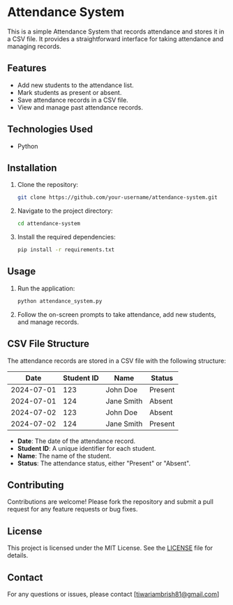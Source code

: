 # Attendance System

This is a simple Attendance System that records attendance and stores it in a CSV file. It provides a straightforward interface for taking attendance and managing records.

## Features

- Add new students to the attendance list.
- Mark students as present or absent.
- Save attendance records in a CSV file.
- View and manage past attendance records.

## Technologies Used

- Python

## Installation

1. Clone the repository:
    ```bash
    git clone https://github.com/your-username/attendance-system.git
    ```

2. Navigate to the project directory:
    ```bash
    cd attendance-system
    ```

3. Install the required dependencies:
    ```bash
    pip install -r requirements.txt
    ```

## Usage

1. Run the application:
    ```bash
    python attendance_system.py
    ```

2. Follow the on-screen prompts to take attendance, add new students, and manage records.

## CSV File Structure

The attendance records are stored in a CSV file with the following structure:

| Date       | Student ID | Name         | Status  |
|------------|------------|--------------|---------|
| 2024-07-01 | 123        | John Doe     | Present |
| 2024-07-01 | 124        | Jane Smith   | Absent  |
| 2024-07-02 | 123        | John Doe     | Absent  |
| 2024-07-02 | 124        | Jane Smith   | Present |

- **Date**: The date of the attendance record.
- **Student ID**: A unique identifier for each student.
- **Name**: The name of the student.
- **Status**: The attendance status, either "Present" or "Absent".

## Contributing

Contributions are welcome! Please fork the repository and submit a pull request for any feature requests or bug fixes.

## License

This project is licensed under the MIT License. See the [LICENSE](LICENSE) file for details.

## Contact

For any questions or issues, please contact [tiwariambrish81@gmail.com]

